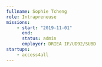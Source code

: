 ```yaml
---
fullname: Sophie Tcheng
role: Intrapreneuse
missions:
    - start: "2019-11-01"
      end:
      status: admin
      employer: DRIEA IF/UD92/SUBD
startups:
    - access4all
---
```

